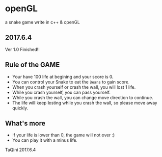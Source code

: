 # openGL
a snake game write in c++ &amp; openGL

## 2017.6.4
Ver 1.0 Finished!!

## Rule of the GAME
 - Your have 100 life at begining and your score is 0.
 - You can control your Snake to eat the `Beans` to gain score.
 - When you crash yourself or crash the wall, you will lost 1 life.
 - While you crash yourself, you can pass yourself.
 - While you crash the wall, you can change move direction to continue.
 - The life will keep losting while you crash the wall, so please move away quickly.

## What's more
 - If your life is lower than 0, the game will not over :)
 - You can play it with a minus life.

TaQini
2017.6.4
